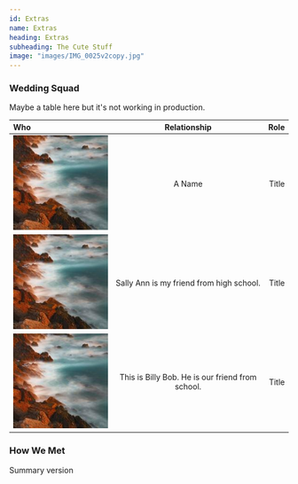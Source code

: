 ```yaml
---
id: Extras
name: Extras
heading: Extras
subheading: The Cute Stuff
image: "images/IMG_0025v2copy.jpg"
---
```


### Wedding Squad
Maybe a table here but it's not working in production. 

Who | Relationship | Role
:--- | :---: | ---:
<img src="/images/coast.jpg"> | A Name | Title
<img src="../images/coast.jpg"> | Sally Ann is my friend from high school. | Title
<img src="../images/coast.jpg"> | This is Billy Bob. He is our friend from school. | Title

### How We Met
Summary version 
